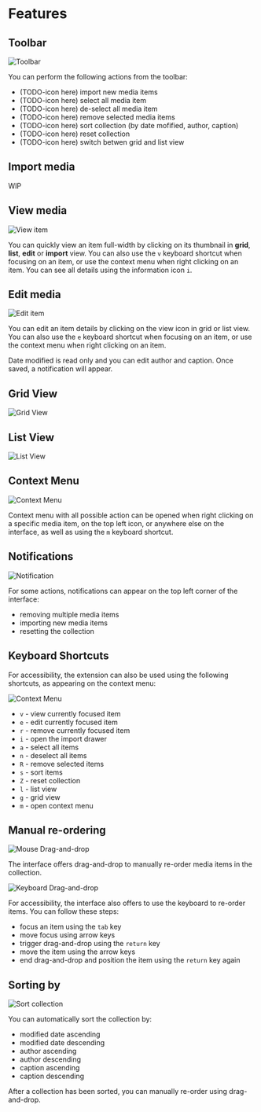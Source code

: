 # Features

## Toolbar

![Toolbar](../media/toolbar.png)

You can perform the following actions from the toolbar:

-   (TODO-icon here) import new media items
-   (TODO-icon here) select all media item
-   (TODO-icon here) de-select all media item
-   (TODO-icon here) remove selected media items
-   (TODO-icon here) sort collection (by date mofified, author, caption)
-   (TODO-icon here) reset collection
-   (TODO-icon here) switch betwen grid and list view

## Import media

WIP

## View media

![View item](../media/view-item.png)

You can quickly view an item full-width by clicking on its thumbnail in **grid**, **list**, **edit** or **import** view. You can also use the `v` keyboard shortcut when focusing on an item, or use the context menu when right clicking on an item. You can see all details using the information icon `i`.

## Edit media

![Edit item](../media/edit-item.png)

You can edit an item details by clicking on the view icon in grid or list view. You can also use the `e` keyboard shortcut when focusing on an item, or use the context menu when right clicking on an item.

Date modified is read only and you can edit author and caption. Once saved, a notification will appear.

## Grid View

![Grid View](../media/grid-view.png)

## List View

![List View](../media/list-view.png)

## Context Menu

![Context Menu](../media/context-menu.png)

Context menu with all possible action can be opened when right clicking on a specific media item, on the top left icon, or anywhere else on the interface, as well as using the `m` keyboard shortcut.

## Notifications

![Notification](../media/notification.png)

For some actions, notifications can appear on the top left corner of the interface:

-   removing multiple media items
-   importing new media items
-   resetting the collection

## Keyboard Shortcuts

For accessibility, the extension can also be used using the following shortcuts, as appearing on the context menu:

![Context Menu](../media/context-menu.png)

-   `v` - view currently focused item
-   `e` - edit currently focused item
-   `r` - remove currently focused item
-   `i` - open the import drawer
-   `a` - select all items
-   `n` - deselect all items
-   `R` - remove selected items
-   `s` - sort items
-   `Z` - reset collection
-   `l` - list view
-   `g` - grid view
-   `m` - open context menu

## Manual re-ordering

![Mouse Drag-and-drop](../media/mouse-drag-and-drop.png)

The interface offers drag-and-drop to manually re-order media items in the collection.

![Keyboard Drag-and-drop](../media/keyboard-drag-and-drop.png)

For accessibility, the interface also offers to use the keyboard to re-order items. You can follow these steps:

-   focus an item using the `tab` key
-   move focus using arrow keys
-   trigger drag-and-drop using the `return` key
-   move the item using the arrow keys
-   end drag-and-drop and position the item using the `return` key again

## Sorting by

![Sort collection](../media/sort-by.png)

You can automatically sort the collection by:

-   modified date ascending
-   modified date descending
-   author ascending
-   author descending
-   caption ascending
-   caption descending

After a collection has been sorted, you can manually re-order using drag-and-drop.
